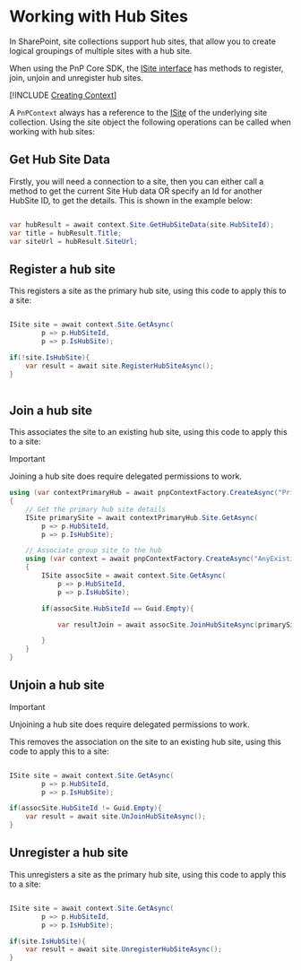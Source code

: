 # Working with Hub Sites

In SharePoint, site collections support hub sites, that allow you to create logical groupings of multiple sites with a hub site.

 When using the PnP Core SDK, the [ISite interface](https://pnp.github.io/pnpcore/api/PnP.Core.Model.SharePoint.ISite.html) has methods to register, join, unjoin and unregister hub sites.

[!INCLUDE [Creating Context](fragments/creating-context.md)]

A `PnPContext` always has a reference to the [ISite](https://pnp.github.io/pnpcore/api/PnP.Core.Model.SharePoint.ISite.html) of the underlying site collection. Using the site object the following operations can be called when working with hub sites:

## Get Hub Site Data

Firstly, you will need a connection to a site, then you can either call a method to get the current Site Hub data OR specify an Id for another HubSite ID, to get the details. This is shown in the example below:

```csharp

var hubResult = await context.Site.GetHubSiteData(site.HubSiteId);
var title = hubResult.Title;
var siteUrl = hubResult.SiteUrl;

```

## Register a hub site

This registers a site as the primary hub site, using this code to apply this to a site:

```csharp

ISite site = await context.Site.GetAsync(
        p => p.HubSiteId,
        p => p.IsHubSite);

if(!site.IsHubSite){
    var result = await site.RegisterHubSiteAsync();
}
    
```

## Join a hub site

This associates the site to an existing hub site, using this code to apply this to a site:

> [!Important]
> Joining a hub site does require delegated permissions to work.

```csharp
using (var contextPrimaryHub = await pnpContextFactory.CreateAsync("PrimaryHubSite"))
{
    // Get the primary hub site details
    ISite primarySite = await contextPrimaryHub.Site.GetAsync(
        p => p.HubSiteId,
        p => p.IsHubSite);

    // Associate group site to the hub
    using (var context = await pnpContextFactory.CreateAsync("AnyExistingSite"))
    {
        ISite assocSite = await context.Site.GetAsync(
            p => p.HubSiteId,
            p => p.IsHubSite);

        if(assocSite.HubSiteId == Guid.Empty){

            var resultJoin = await assocSite.JoinHubSiteAsync(primarySite.HubSiteId);

        }
    }
}

```

## Unjoin a hub site

> [!Important]
> Unjoining a hub site does require delegated permissions to work.

This removes the association on the site to an existing hub site, using this code to apply this to a site:

```csharp

ISite site = await context.Site.GetAsync(
        p => p.HubSiteId,
        p => p.IsHubSite);

if(assocSite.HubSiteId != Guid.Empty){
    var result = await site.UnJoinHubSiteAsync();
}

```

## Unregister a hub site

This unregisters a site as the primary hub site, using this code to apply this to a site:

```csharp

ISite site = await context.Site.GetAsync(
        p => p.HubSiteId,
        p => p.IsHubSite);

if(site.IsHubSite){
    var result = await site.UnregisterHubSiteAsync();
}
```
